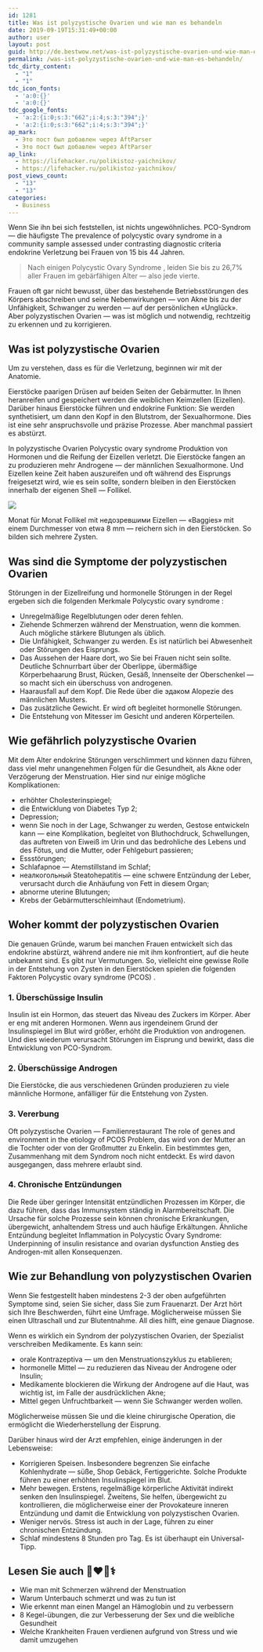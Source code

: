 ```yaml
---
id: 1281
title: Was ist polyzystische Ovarien und wie man es behandeln
date: 2019-09-19T15:31:49+00:00
author: user
layout: post
guid: http://de.bestwow.net/was-ist-polyzystische-ovarien-und-wie-man-es-behandeln/
permalink: /was-ist-polyzystische-ovarien-und-wie-man-es-behandeln/
tdc_dirty_content:
  - "1"
  - "1"
tdc_icon_fonts:
  - 'a:0:{}'
  - 'a:0:{}'
tdc_google_fonts:
  - 'a:2:{i:0;s:3:"662";i:4;s:3:"394";}'
  - 'a:2:{i:0;s:3:"662";i:4;s:3:"394";}'
ap_mark:
  - Это пост был добавлен через AftParser
  - Это пост был добавлен через AftParser
ap_link:
  - https://lifehacker.ru/polikistoz-yaichnikov/
  - https://lifehacker.ru/polikistoz-yaichnikov/
post_views_count:
  - "13"
  - "13"
categories:
  - Business
---
```

Wenn Sie ihn bei sich feststellen, ist nichts ungewöhnliches. PCO-Syndrom — die häufigste <span><span> The prevalence of polycystic ovary syndrome in a community sample assessed under contrasting diagnostic criteria </span> </span> endokrine Verletzung bei Frauen von 15 bis 44 Jahren.

> Nach einigen <span><span> Polycystic Ovary Syndrome </span> </span>, leiden Sie bis zu 26,7% aller Frauen im gebärfähigen Alter — also jede vierte.

Frauen oft gar nicht bewusst, über das bestehende Betriebsstörungen des Körpers abschreiben und seine Nebenwirkungen — von Akne bis zu der Unfähigkeit, Schwanger zu werden — auf der persönlichen «Unglück». Aber polyzystischen Ovarien — was ist möglich und notwendig, rechtzeitig zu erkennen und zu korrigieren.

## Was ist polyzystische Ovarien

Um zu verstehen, dass es für die Verletzung, beginnen wir mit der Anatomie.

Eierstöcke paarigen Drüsen auf beiden Seiten der Gebärmutter. In Ihnen heranreifen und gespeichert werden die weiblichen Keimzellen (Eizellen). Darüber hinaus Eierstöcke führen und endokrine Funktion: Sie werden synthetisiert, um dann den Kopf in den Blutstrom, der Sexualhormone. Dies ist eine sehr anspruchsvolle und präzise Prozesse. Aber manchmal passiert es abstürzt.

In polyzystische Ovarien <span><span> Polycystic ovary syndrome </span> </span> Produktion von Hormonen und die Reifung der Eizellen verletzt. Die Eierstöcke fangen an zu produzieren mehr Androgene — der männlichen Sexualhormone. Und Eizellen keine Zeit haben auszureifen und oft während des Eisprungs freigesetzt wird, wie es sein sollte, sondern bleiben in den Eierstöcken innerhalb der eigenen Shell — Follikel.

![](http://de.bestwow.net/wp-content/uploads/2019/09/chto-takoe-polikistoz-yaichnikov-i-kak-ego-lechit-1.jpg) 

Monat für Monat Follikel mit недозревшими Eizellen — «Baggies» mit einem Durchmesser von etwa 8 mm — reichern sich in den Eierstöcken. So bilden sich mehrere Zysten.

## Was sind die Symptome der polyzystischen Ovarien

Störungen in der Eizellreifung und hormonelle Störungen in der Regel ergeben sich die folgenden Merkmale <span><span> Polycystic ovary syndrome </span> </span>:

  * Unregelmäßige Regelblutungen oder deren fehlen.
  * Ziehende Schmerzen während der Menstruation, wenn die kommen. Auch mögliche stärkere Blutungen als üblich.
  * Die Unfähigkeit, Schwanger zu werden. Es ist natürlich bei Abwesenheit oder Störungen des Eisprungs.
  * Das Aussehen der Haare dort, wo Sie bei Frauen nicht sein sollte. Deutliche Schnurrbart über der Oberlippe, übermäßige Körperbehaarung Brust, Rücken, Gesäß, Innenseite der Oberschenkel — so macht sich ein überschuss von androgenen.
  * Haarausfall auf dem Kopf. Die Rede über die эдаком Alopezie des männlichen Musters.
  * Das zusätzliche Gewicht. Er wird oft begleitet hormonelle Störungen.
  * Die Entstehung von Mitesser im Gesicht und anderen Körperteilen.

## Wie gefährlich polyzystische Ovarien

Mit dem Alter endokrine Störungen verschlimmert und können dazu führen, dass viel mehr unangenehmen Folgen für die Gesundheit, als Akne oder Verzögerung der Menstruation. Hier sind nur einige mögliche Komplikationen:

  * erhöhter Cholesterinspiegel;
  * die Entwicklung von Diabetes Typ 2;
  * Depression;
  * wenn Sie noch in der Lage, Schwanger zu werden, Gestose entwickeln kann — eine Komplikation, begleitet von Bluthochdruck, Schwellungen, das auftreten von Eiweiß im Urin und das bedrohliche des Lebens und des Fötus, und die Mutter, oder Fehlgeburt passieren;
  * Essstörungen;
  * Schlafapnoe — Atemstillstand im Schlaf;
  * неалкогольный Steatohepatitis — eine schwere Entzündung der Leber, verursacht durch die Anhäufung von Fett in diesem Organ;
  * abnorme uterine Blutungen;
  * Krebs der Gebärmutterschleimhaut (Endometrium).

## Woher kommt der polyzystischen Ovarien

Die genauen Gründe, warum bei manchen Frauen entwickelt sich das endokrine abstürzt, während andere nie mit ihm konfrontiert, auf die heute unbekannt sind. Es gibt nur Vermutungen. So, vielleicht eine gewisse Rolle in der Entstehung von Zysten in den Eierstöcken spielen die folgenden Faktoren <span><span> Polycystic ovary syndrome (PCOS) </span> </span>.

### 1. Überschüssige Insulin

Insulin ist ein Hormon, das steuert das Niveau des Zuckers im Körper. Aber er eng mit anderen Hormonen. Wenn aus irgendeinem Grund der Insulinspiegel im Blut wird größer, erhöht die Produktion von androgenen. Und dies wiederum verursacht Störungen im Eisprung und bewirkt, dass die Entwicklung von PCO-Syndrom.

### 2. Überschüssige Androgen

Die Eierstöcke, die aus verschiedenen Gründen produzieren zu viele männliche Hormone, anfälliger für die Entstehung von Zysten.

### 3. Vererbung

Oft polyzystische Ovarien — Familienrestaurant <span><span> The role of genes and environment in the etiology of PCOS </span> </span> Problem, das wird von der Mutter an die Tochter oder von der Großmutter zu Enkelin. Ein bestimmtes gen, Zusammenhang mit dem Syndrom noch nicht entdeckt. Es wird davon ausgegangen, dass mehrere erlaubt sind.

### 4. Chronische Entzündungen

Die Rede über geringer Intensität entzündlichen Prozessen im Körper, die dazu führen, dass das Immunsystem ständig in Alarmbereitschaft. Die Ursache für solche Prozesse sein können chronische Erkrankungen, übergewicht, anhaltendem Stress und auch häufige Erkältungen. Ähnliche Entzündung begleitet <span><span> Inflammation in Polycystic Ovary Syndrome: Underpinning of insulin resistance and ovarian dysfunction </span> </span> Anstieg des Androgen-mit allen Konsequenzen.

## Wie zur Behandlung von polyzystischen Ovarien

Wenn Sie festgestellt haben mindestens 2-3 der oben aufgeführten Symptome sind, seien Sie sicher, dass Sie zum Frauenarzt. Der Arzt hört sich Ihre Beschwerden, führt eine Umfrage. Möglicherweise müssen Sie einen Ultraschall und zur Blutentnahme. All dies hilft, eine genaue Diagnose.

Wenn es wirklich ein Syndrom der polyzystischen Ovarien, der Spezialist verschreiben Medikamente. Es kann sein:

  * orale Kontrazeptiva — um den Menstruationszyklus zu etablieren;
  * hormonelle Mittel — zu reduzieren das Niveau der Androgene oder Insulin;
  * Medikamente blockieren die Wirkung der Androgene auf die Haut, was wichtig ist, im Falle der ausdrücklichen Akne;
  * Mittel gegen Unfruchtbarkeit — wenn Sie Schwanger werden wollen.

Möglicherweise müssen Sie und die kleine chirurgische Operation, die ermöglicht die Wiederherstellung der Eisprung.

Darüber hinaus wird der Arzt empfehlen, einige änderungen in der Lebensweise:

  * Korrigieren Speisen. Insbesondere begrenzen Sie einfache Kohlenhydrate — süße, Shop Gebäck, Fertiggerichte. Solche Produkte führen zu einer erhöhten Insulinspiegel im Blut.
  * Mehr bewegen. Erstens, regelmäßige körperliche Aktivität indirekt senken den Insulinspiegel. Zweitens, Sie helfen, übergewicht zu kontrollieren, die möglicherweise einer der Provokateure inneren Entzündung und damit die Entwicklung von polyzystischen Ovarien.
  * Weniger nervös. Stress ist auch in der Lage, führen zu einer chronischen Entzündung.
  * Schlaf mindestens 8 Stunden pro Tag. Es ist überhaupt ein Universal-Tipp.

<div>
  <h2 class="read-also__title">
    <span>Lesen Sie auch</span> <span>🌺❤👩⚕️ </span>
  </h2>
  
  <ul class="read-also__list">
    <li>
      Wie man mit Schmerzen während der Menstruation
    </li>
    <li>
      Warum Unterbauch schmerzt und was zu tun ist
    </li>
    <li>
      Wie erkennt man einen Mangel an Hämoglobin und zu verbessern
    </li>
    <li>
      8 Kegel-übungen, die zur Verbesserung der Sex und die weibliche Gesundheit
    </li>
    <li>
      Welche Krankheiten Frauen verdienen aufgrund von Stress und wie damit umzugehen
    </li>
  </ul>
</div>